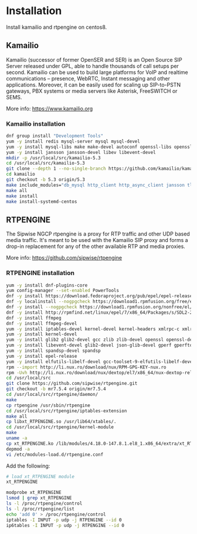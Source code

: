 # Installation #

Install kamailio and rtpengine on centos8.

## Kamailio ##

Kamailio (successor of former OpenSER and SER) is an Open Source SIP Server released under GPL, able to handle thousands of call setups per second. Kamailio can be used to build large platforms for VoIP and realtime communications – presence, WebRTC, Instant messaging and other applications.  Moreover, it can be easily used for scaling up SIP-to-PSTN gateways, PBX systems or media servers like Asterisk, FreeSWITCH or SEMS.

More info: <https://www.kamailio.org>

### Kamailio installation ###

```bash
dnf group install "Development Tools"
yum -y install redis mysql-server mysql mysql-devel
yum -y install mysql-libs make make-devel autoconf openssl-libs openssl-devel libcurl-devel libcurl libxml2 libxml2-devel pcre pcre-devel uuid libuuid libuuid-devel
yum -y install jansson jansson-devel libev libevent-devel
mkdir -p /usr/local/src/kamailio-5.3
cd /usr/local/src/kamailio-5.3
git clone --depth 1 --no-single-branch https://github.com/kamailio/kamailio kamailio
cd kamailio
git checkout -b 5.3 origin/5.3
make include_modules="db_mysql http_client http_async_client jansson tls uuid utils" cfg
make all
make install
make install-systemd-centos
```

## RTPENGINE ##

The Sipwise NGCP rtpengine is a proxy for RTP traffic and other UDP based media traffic. It's meant to be used with the Kamailio SIP proxy and forms a drop-in replacement for any of the other available RTP and media proxies.

More info: <https://github.com/sipwise/rtpengine>

### RTPENGINE installation ###

```bash
yum -y install dnf-plugins-core
yum config-manager --set-enabled PowerTools
dnf -y install https://download.fedoraproject.org/pub/epel/epel-release-latest-8.noarch.rpm
dnf -y localinstall --nogpgcheck https://download1.rpmfusion.org/free/el/rpmfusion-free-release-8.noarch.rpm
dnf -y install --nogpgcheck https://download1.rpmfusion.org/nonfree/el/rpmfusion-nonfree-release-8.noarch.rpm
dnf -y install http://rpmfind.net/linux/epel/7/x86_64/Packages/s/SDL2-2.0.10-1.el7.x86_64.rpm
dnf -y install ffmpeg
dnf -y install ffmpeg-devel
yum -y install iptables-devel kernel-devel kernel-headers xmlrpc-c xmlrpc-c-client
yum -y install kernel-devel
yum -y install glib2 glib2-devel gcc zlib zlib-devel openssl openssl-devel pcre pcre-devel libcurl libcurl-devel xmlrpc-c-devel
yum -y install libevent-devel glib2-devel json-glib-devel gperf gperftools-libs gperftools gperftools-devel libpcap libpcap-devel git hiredis hiredis-devel redis perl-IPC-Cmd
yum -y install spandsp-devel spandsp
yum -y install epel-release
yum -y install elfutils-libelf-devel gcc-toolset-9-elfutils-libelf-devel
rpm --import http://li.nux.ro/download/nux/RPM-GPG-KEY-nux.ro
rpm -Uvh http://li.nux.ro/download/nux/dextop/el7/x86_64/nux-dextop-release-0-1.el7.nux.noarch.rpm
cd /usr/local/src
git clone https://github.com/sipwise/rtpengine.git
git checkout -b mr7.5.4 origin/mr7.5.4
cd /usr/local/src/rtpengine/daemon/
make
cp rtpengine /usr/sbin/rtpengine
cd /usr/local/src/rtpengine/iptables-extension
make all
cp libxt_RTPENGINE.so /usr/lib64/xtables/.
cd /usr/local/src/rtpengine/kernel-module
make
uname -a
cp xt_RTPENGINE.ko /lib/modules/4.18.0-147.8.1.el8_1.x86_64/extra/xt_RTPENGINE.ko
depmod -a
vi /etc/modules-load.d/rtpengine.conf
```

Add the following:

```bash
# load xt_RTPENGINE module
xt_RTPENGINE
```

```bash
modprobe xt_RTPENGINE
lsmod | grep xt_RTPENGINE
ls -l /proc/rtpengine/control
ls -l /proc/rtpengine/list
echo 'add 0' > /proc/rtpengine/control
iptables -I INPUT -p udp -j RTPENGINE --id 0
ip6tables -I INPUT -p udp -j RTPENGINE --id 0
```
